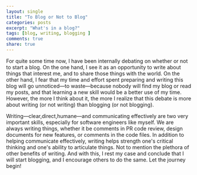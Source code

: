```yaml
---
layout: single
title: "To Blog or Not to Blog"
categories: posts
excerpt: "What's in a blog?"
tags: [blog, writing, blogging ]
comments: true
share: true
---
```

For quite some time now, I have been internally debating on whether or not to start a blog. On the one hand, I see it as an opportunity to write about things that interest me, and to share those things with the world. On the other hand, I fear that my time and effort spent preparing and writing this blog will go unnoticed—to waste—because nobody will find my blog or read my posts, and that learning a new skill would be a better use of my time. However, the more I think about it, the more I
realize that this debate is more about writing (or not writing) than blogging (or not blogging).

Writing—clear,direct,humane—and communicating effectively are two very important skills, especially for software engineers like myself. We are always writing things, whether it be comments in PR code review, design documents for new features, or comments in the code files. In addition to helping communicate effectively, writing helps strength one's critical thinking and one's ability to articulate things. Not to mention the plethora of other benefits of writing. And with this, I rest my case
and conclude that I will start blogging, and I encourage others to do the same. Let the journey begin! 
